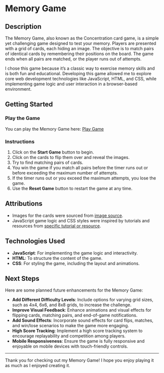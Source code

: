 # Memory Game

## Description
The Memory Game, also known as the Concentration card game, is a simple yet challenging game designed to test your memory. Players are presented with a grid of cards, each hiding an image. The objective is to match pairs of identical cards by remembering their positions on the board. The game ends when all pairs are matched, or the player runs out of attempts.

I chose this game because it’s a classic way to exercise memory skills and is both fun and educational. Developing this game allowed me to explore core web development technologies like JavaScript, HTML, and CSS, while implementing game logic and user interaction in a browser-based environment.

## Getting Started
### Play the Game
You can play the Memory Game here: [Play Game](#) 

### Instructions
1. Click on the **Start Game** button to begin.
2. Click on the cards to flip them over and reveal the images.
3. Try to find matching pairs of cards.
4. You win the game if you match all pairs before the timer runs out or before exceeding the maximum number of attempts.
5. If the timer runs out or you exceed the maximum attempts, you lose the game.
6. Use the **Reset Game** button to restart the game at any time.


## Attributions
- Images for the cards were sourced from [image source](https://plantsvszombies.fandom.com/wiki/Plants_vs._Zombies/Gallery#Plants).
- JavaScript game logic and CSS styles were inspired by tutorials and resources from [specific tutorial or resource](https://www.taniarascia.com/how-to-create-a-memory-game-super-mario-with-plain-javascript/).

## Technologies Used
- **JavaScript**: For implementing the game logic and interactivity.
- **HTML**: To structure the content of the game.
- **CSS**: For styling the game, including the layout and animations.

## Next Steps
Here are some planned future enhancements for the Memory Game:
- **Add Different Difficulty Levels**: Include options for varying grid sizes, such as 4x4, 6x6, and 8x8 grids, to increase the challenge.
- **Improve Visual Feedback**: Enhance animations and visual effects for flipping cards, matching pairs, and end-of-game notifications.
- **Add Sound Effects**: Incorporate sound effects for card flips, matches, and win/lose scenarios to make the game more engaging.
- **High Score Tracking**: Implement a high score tracking system to encourage replayability and competition among players.
- **Mobile Responsiveness**: Ensure the game is fully responsive and enjoyable on mobile devices with touch-friendly controls.

---

Thank you for checking out my Memory Game! I hope you enjoy playing it as much as I enjoyed creating it.

